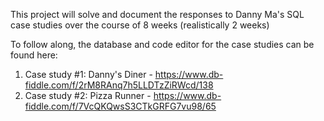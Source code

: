 This project will solve and document the responses to Danny Ma's SQL case studies over the course of 8 weeks (realistically 2 weeks)

To follow along, the database and code editor for the case studies can be found here:

1. Case study #1: Danny's Diner  - https://www.db-fiddle.com/f/2rM8RAnq7h5LLDTzZiRWcd/138 
2. Case study #2: Pizza Runner - https://www.db-fiddle.com/f/7VcQKQwsS3CTkGRFG7vu98/65